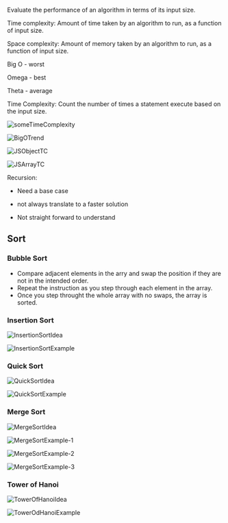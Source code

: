 Evaluate the performance of an algorithm in terms of its input size.

Time complexity: Amount of time taken by an algorithm to run, as a function of input size.

Space complexity: Amount of memory taken by an algorithm to run, as a function of input size.



Big O - worst

Omega - best

Theta - average



Time Complexity: Count the number of times a statement execute based on the input size.



![someTimeComplexity](E:\JS-Algorithms\img\someTimeComplexity.png)

![BigOTrend](E:\JS-Algorithms\img\BigOTrend.png)

![JSObjectTC](E:\JS-Algorithms\img\JSObjectTC.png)

![JSArrayTC](E:\JS-Algorithms\img\JSArrayTC.png)



Recursion:

- Need a base case

- not always translate to a faster solution
- Not straight forward to understand

## Sort

### Bubble Sort

- Compare adjacent elements in the arry and swap the position if they are not in the intended order.
- Repeat the instruction as you step through each element in the array.
- Once you step throught the whole array with no swaps, the array is sorted.

### Insertion Sort

![InsertionSortIdea](E:\JS-Algorithms\img\InsertionSortIdea.png)

![InsertionSortExample](E:\JS-Algorithms\img\InsertionSortExample.png)

### Quick Sort

![QuickSortIdea](E:\JS-Algorithms\img\QuickSortIdea.png)

![QuickSortExample](E:\JS-Algorithms\img\QuickSortExample.png)

### Merge Sort

![MergeSortIdea](E:\JS-Algorithms\img\MergeSortIdea.png)

![MergeSortExample-1](E:\JS-Algorithms\img\MergeSortExample-1.png)

![MergeSortExample-2](E:\JS-Algorithms\img\MergeSortExample-2.png)

![MergeSortExample-3](E:\JS-Algorithms\img\MergeSortExample-3.png)

### Tower of Hanoi

![TowerOfHanoiIdea](E:\JS-Algorithms\img\TowerOfHanoiIdea.png)

![TowerOdHanoiExample](E:\JS-Algorithms\img\TowerOdHanoiExample.png)
